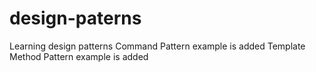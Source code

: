 # design-paterns
Learning design patterns
Command Pattern example is added
Template Method Pattern example is added
